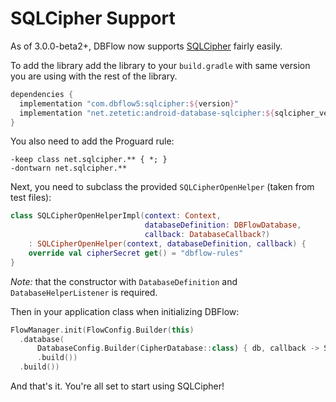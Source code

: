# SQLCipher Support

As of 3.0.0-beta2+, DBFlow now supports [SQLCipher](https://www.zetetic.net/sqlcipher/) fairly easily.

To add the library add the library to your `build.gradle` with same version you are using with the rest of the library.

```groovy
dependencies {
  implementation "com.dbflow5:sqlcipher:${version}"
  implementation "net.zetetic:android-database-sqlcipher:${sqlcipher_version}@aar"
}
```

You also need to add the Proguard rule:
```
-keep class net.sqlcipher.** { *; }
-dontwarn net.sqlcipher.**
```

Next, you need to subclass the provided `SQLCipherOpenHelper` (taken from test files):

```kotlin
class SQLCipherOpenHelperImpl(context: Context,
                              databaseDefinition: DBFlowDatabase,
                              callback: DatabaseCallback?)
    : SQLCipherOpenHelper(context, databaseDefinition, callback) {
    override val cipherSecret get() = "dbflow-rules"
}
```

_Note:_ that the constructor with `DatabaseDefinition` and `DatabaseHelperListener` is required.

Then in your application class when initializing DBFlow:

```kotlin
FlowManager.init(FlowConfig.Builder(this)
  .database(
      DatabaseConfig.Builder(CipherDatabase::class) { db, callback -> SQLCipherHelperImpl(databaseDefinition, callback))
      .build())
  .build())
```

And that's it. You're all set to start using SQLCipher!
